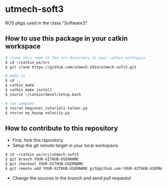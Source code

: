 utmech-soft3
============

ROS pkgs used in the class "Software3".


How to use this package in your catkin workspace
---
```bash
# clone this repo to the src directory in your catkin workspace
$ cd ~/catkin_ws/src
$ git clone https://github.com/utmech-2014/utmech-soft3.git

# make it
$ cd ..
$ catkin_make
$ catkin_make install
$ source ~/catkin/devel/setup.bash

# run samples
$ rosrun beginner_tutorials talker.py
$ rosrun my_keyop velocity.py
```

How to contribute to this repository
---
* First, fork this repository.
* Setup the git remote target in your local workspace.
```bash
$ cd ~/catkin_ws/src/utmech-soft3
$ git branch YOUR-GITHUB-USERNAME
$ git checkout YOUR-GITHUB-USERNAME
$ git remote add YOUR-GITHUB-USERNAME git@github.com:YOUR-GITHUB-USERNAME/utmech-soft3
```
* Change the sources in the branch and send pull requests!

